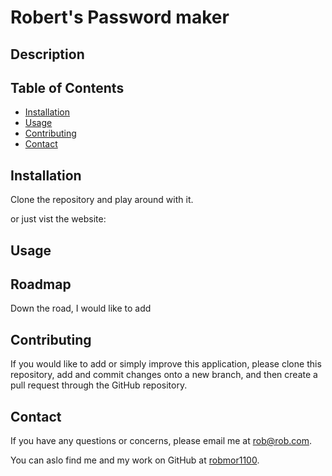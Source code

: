# Robert's Password maker


## Description




## Table of Contents

  * [Installation](#installation)
  * [Usage](#usage)
  * [Contributing](#contributing)
  * [Contact](#contact)


## Installation

Clone the repository and play  around with it.

or just vist the website: 



## Usage



## Roadmap

Down the road, I would like to add 


## Contributing

If you would like to add or simply improve this application, please clone this repository, add and commit changes onto a new branch, and then create a pull request through the GitHub repository.


## Contact 

If you have any questions or concerns, please email me at <a href="mailto: robmor1100">rob@rob.com</a>.

You can aslo find me and my work on GitHub at [robmor1100](https://github.com/robmor1100).

